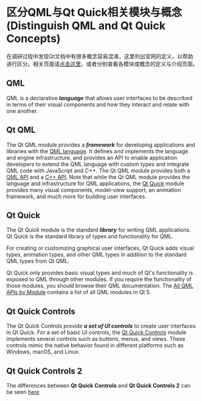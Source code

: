 # 区分QML与Qt Quick相关模块与概念(Distinguish QML and Qt Quick Concepts)
在调研过程中发现Qt文档中有很多概念容易混淆，这里列出官网的定义，以帮助进行区分。相关页面请[点击这里](http://doc.qt.io/qt-5/qmlapplications.html)，或者分别查看各模块或概念的定义与介绍页面。

## QML
QML is a declarative ***language*** that allows user interfaces to be described in terms of their visual components and how they interact and relate with one another.

## Qt QML
The Qt QML module provides a ***framework*** for developing applications and libraries with the [QML language](http://doc.qt.io/qt-5/qmlapplications.html). It defines and implements the language and engine infrastructure, and provides an API to enable application developers to extend the QML language with custom types and integrate QML code with JavaScript and C++. The Qt QML module provides both a [QML API](http://doc.qt.io/qt-5/qtqml-qmlmodule.html) and a [C++ API](http://doc.qt.io/qt-5/qtqml-module.html). Note that while the Qt QML module provides the language and infrastructure for QML applications, the [Qt Quick](http://doc.qt.io/qt-5/qtquick-index.html) module provides many visual components, model-view support, an animation framework, and much more for building user interfaces.

## Qt Quick
The Qt Quick module is the standard ***library*** for writing QML applications. Qt Quick is the standard library of types and functionality for QML.

For creating or customizing graphical user interfaces, Qt Quick adds visual types, animation types, and other QML types in addition to the standard QML types from Qt QML.

Qt Quick only provides basic visual types and much of Qt's functionality is exposed to QML through other modules. If you require the functionality of those modules, you should browse their QML documentation. The [All QML APIs by Module](http://doc.qt.io/qt-5/modules-qml.html) contains a list of all QML modules in Qt 5.

## Qt Quick Controls
The Qt Quick Controls provide ***a set of UI controls*** to create user interfaces in Qt Quick. For a set of basic UI controls, the [Qt Quick Controls](http://doc.qt.io/qt-5/qtquickcontrols-index.html) module implements several controls such as buttons, menus, and views. These controls mimic the native behavior found in different platforms such as Windows, macOS, and Linux.

## Qt Quick Controls 2
The differences between **Qt Quick Controls** and **Qt Quick Controls 2** can be seen [here](https://doc.qt.io/qt-5/qtquickcontrols2-differences.html) 
